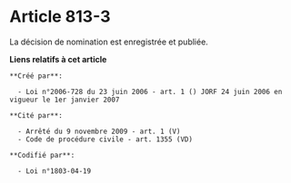 # Article 813-3

La décision de nomination est enregistrée et publiée.

**Liens relatifs à cet article**

	**Créé par**:

	  - Loi n°2006-728 du 23 juin 2006 - art. 1 () JORF 24 juin 2006 en vigueur le 1er janvier 2007

	**Cité par**:

	  - Arrêté du 9 novembre 2009 - art. 1 (V)
	  - Code de procédure civile - art. 1355 (VD)

	**Codifié par**:

	  - Loi n°1803-04-19

